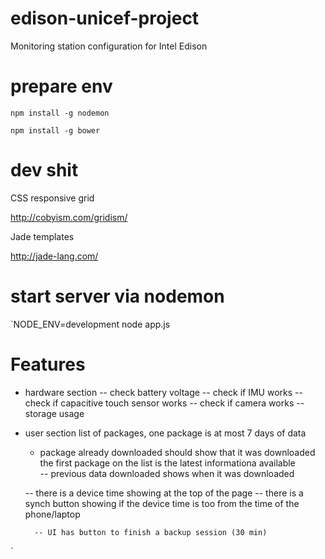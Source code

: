 # edison-unicef-project
Monitoring station configuration for Intel Edison

# prepare env

`npm install -g nodemon`

`npm install -g bower`

# dev shit

CSS responsive grid

http://cobyism.com/gridism/

Jade templates

http://jade-lang.com/

# start server via nodemon

`NODE_ENV=development node app.js

# Features 

- hardware section
     -- check battery voltage
     -- check if IMU works
     -- check if capacitive touch sensor works
     -- check if camera works
     -- storage usage 
     

- user section
	list of packages, one package is at most 7 days of data
	- package already downloaded should show that it was downloaded
	the first package on the list is the latest informationa available     
     -- previous data downloaded shows when it was downloaded
     
     -- there is a device time showing at the top of the page
     	-- there is a synch button showing if the device time  is too from the time of the phone/laptop
     	
     	-- UI has button to finish a backup session (30 min)


`
